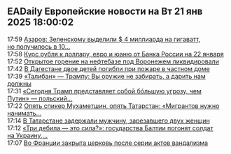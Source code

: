 <h2>EADaily Европейские новости на Вт 21 янв 2025 18:00:02</h2>
<div class="rssn table">
  <span class="smaller gray hspace">17:59</span> <a class="nodecor" href="https://eadaily.com/ru/news/2025/01/21/azarov-zelenskomu-vydelili-4-milliarda-na-gigavatt-no-poluchilos-v-10-raz-menshe">Азаров: Зеленскому выделили $ 4 миллиарда на гигаватт, но получилось в 10...</a>
</div>
<div class="rssn table">
  <span class="smaller gray hspace">17:58</span> <a class="nodecor" href="https://eadaily.com/ru/news/2025/01/21/kurs-rublya-k-dollaru-evro-i-yuanyu-ot-banka-rossii-na-22-yanvarya">Курс рубля к доллару, евро и юаню от Банка России на 22 января</a>
</div>
<div class="rssn table">
  <span class="smaller gray hspace">17:52</span> <a class="nodecor" href="https://eadaily.com/ru/news/2025/01/21/otkrytoe-gorenie-na-neftebaze-pod-voronezhem-likvidirovali">Открытое горение на нефтебазе под Воронежем ликвидировали</a>
</div>
<div class="rssn table">
  <span class="smaller gray hspace">17:42</span> <a class="nodecor" href="https://eadaily.com/ru/news/2025/01/21/v-dagestane-dvoe-detey-pogibli-pri-pozhare-v-chastnom-dome">В Дагестане двое детей погибли при пожаре в частном доме</a>
</div>
<div class="rssn table">
  <span class="smaller gray hspace">17:39</span> <a class="nodecor" href="https://eadaily.com/ru/news/2025/01/21/taliban-trampu-vy-oruzhie-ne-zabirat-a-darit-nam-dolzhny">«Талибан» — Трампу: Вы оружие не забирать, а дарить нам должны</a>
</div>
<div class="rssn table">
  <span class="smaller gray hspace">17:31</span> <a class="nodecor" href="https://eadaily.com/ru/news/2025/01/21/segodnya-tramp-predstavlyaet-soboy-bolshuyu-ugrozu-chem-putin-polskiy-sociolog">«Сегодня Трамп представляет собой бóльшую угрозу, чем Путин» — польский...</a>
</div>
<div class="rssn table">
  <span class="smaller gray hspace">17:22</span> <a class="nodecor" href="https://eadaily.com/ru/news/2025/01/21/opyat-spiker-muhametshin-opyat-tatarstan-migrantov-nuzhno-nanimat-na-zavody-vpk">Опять спикер Мухаметшин, опять Татарстан: «Мигрантов нужно нанимать...</a>
</div>
<div class="rssn table">
  <span class="smaller gray hspace">17:14</span> <a class="nodecor" href="https://eadaily.com/ru/news/2025/01/21/v-tatarstane-zaderzhali-muzhchinu-zarezavshego-dvuh-zhenshchin">В Татарстане задержали мужчину, зарезавшего двух женщин</a>
</div>
<div class="rssn table">
  <span class="smaller gray hspace">17:12</span> <a class="nodecor" href="https://eadaily.com/ru/news/2025/01/21/tri-debila-eto-sila-gosudarstva-baltii-pogonyat-soldat-na-ukrainu-no-ne-seychas">«Три дебила — это сила?»: государства Балтии погонят солдат на Украину,...</a>
</div>
<div class="rssn table">
  <span class="smaller gray hspace">17:07</span> <a class="nodecor" href="https://eadaily.com/ru/news/2025/01/21/vo-francii-zakryta-cerkov-posle-serii-aktov-vandalizma">Во Франции закрыта церковь после серии актов вандализма</a>
</div>